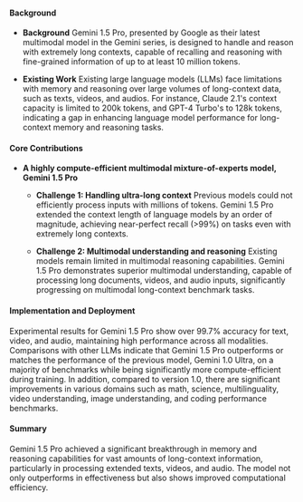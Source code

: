 #### Background
- **Background**
Gemini 1.5 Pro, presented by Google as their latest multimodal model in the Gemini series, is designed to handle and reason with extremely long contexts, capable of recalling and reasoning with fine-grained information of up to at least 10 million tokens.

- **Existing Work**
Existing large language models (LLMs) face limitations with memory and reasoning over large volumes of long-context data, such as texts, videos, and audios. For instance, Claude 2.1's context capacity is limited to 200k tokens, and GPT-4 Turbo's to 128k tokens, indicating a gap in enhancing language model performance for long-context memory and reasoning tasks.

#### Core Contributions
  - **A highly compute-efficient multimodal mixture-of-experts model, Gemini 1.5 Pro**
    - **Challenge 1: Handling ultra-long context**
      Previous models could not efficiently process inputs with millions of tokens. Gemini 1.5 Pro extended the context length of language models by an order of magnitude, achieving near-perfect recall (>99%) on tasks even with extremely long contexts.

    - **Challenge 2: Multimodal understanding and reasoning**
      Existing models remain limited in multimodal reasoning capabilities. Gemini 1.5 Pro demonstrates superior multimodal understanding, capable of processing long documents, videos, and audio inputs, significantly progressing on multimodal long-context benchmark tasks.

#### Implementation and Deployment
Experimental results for Gemini 1.5 Pro show over 99.7% accuracy for text, video, and audio, maintaining high performance across all modalities. Comparisons with other LLMs indicate that Gemini 1.5 Pro outperforms or matches the performance of the previous model, Gemini 1.0 Ultra, on a majority of benchmarks while being significantly more compute-efficient during training. In addition, compared to version 1.0, there are significant improvements in various domains such as math, science, multilinguality, video understanding, image understanding, and coding performance benchmarks.

#### Summary
Gemini 1.5 Pro achieved a significant breakthrough in memory and reasoning capabilities for vast amounts of long-context information, particularly in processing extended texts, videos, and audio. The model not only outperforms in effectiveness but also shows improved computational efficiency.